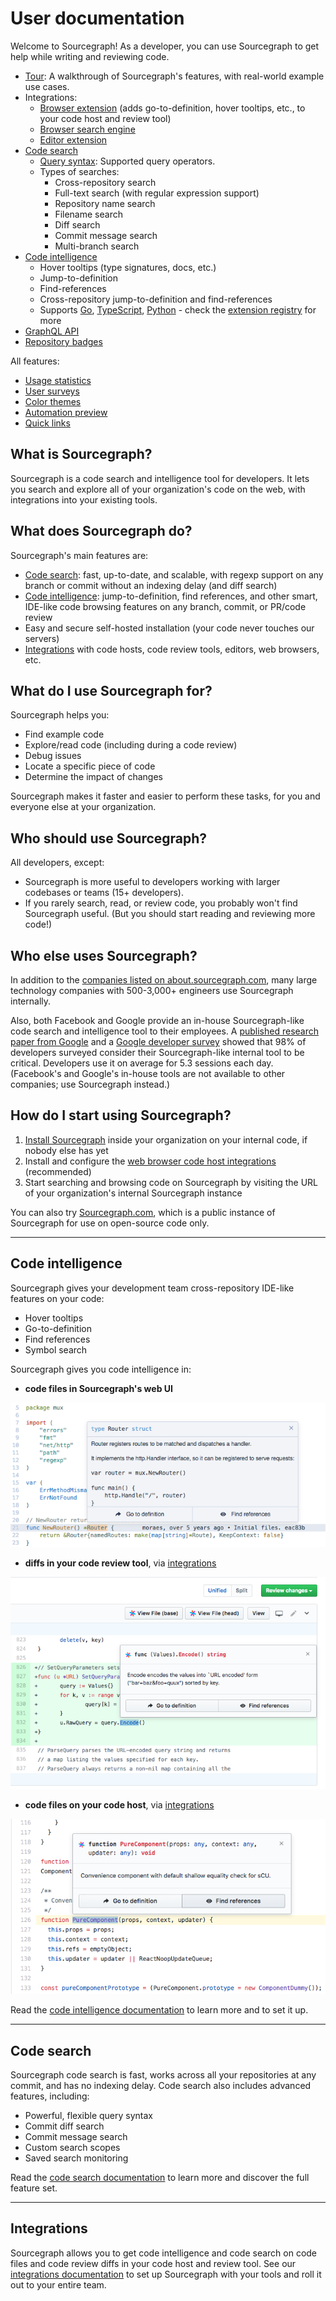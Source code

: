 # User documentation

Welcome to Sourcegraph! As a developer, you can use Sourcegraph to get help while writing and reviewing code.

- [Tour](tour.md): A walkthrough of Sourcegraph's features, with real-world example use cases.
- Integrations:
  - [Browser extension](../integration/browser_extension.md) (adds go-to-definition, hover tooltips, etc., to your code host and review tool)
  - [Browser search engine](../integration/browser_search_engine.md)
  - [Editor extension](../integration/editor.md)
- [Code search](search/index.md)
  - [Query syntax](search/queries.md): Supported query operators.
  - Types of searches:
    - Cross-repository search
    - Full-text search (with regular expression support)
    - Repository name search
    - Filename search
    - Diff search
    - Commit message search
    - Multi-branch search
- [Code intelligence](code_intelligence/index.md)
  - Hover tooltips (type signatures, docs, etc.)
  - Jump-to-definition
  - Find-references
  - Cross-repository jump-to-definition and find-references
  - Supports [Go](https://sourcegraph.com/extensions/sourcegraph/go), [TypeScript](https://sourcegraph.com/extensions/sourcegraph/typescript), [Python](https://sourcegraph.com/extensions/sourcegraph/python) - check the [extension registry](https://sourcegraph.com/extensions?query=category%3A%22Programming+languages%22) for more
- [GraphQL API](../api/graphql/index.md)
- [Repository badges](repository/badges.md)

All features:

- [Usage statistics](usage_statistics.md)
- [User surveys](user_surveys.md)
- [Color themes](themes.md)
- [Automation preview](automation.md)
- [Quick links](quick_links.md)

## What is Sourcegraph?

Sourcegraph is a code search and intelligence tool for developers. It lets you search and explore all of your organization's code on the web, with integrations into your existing tools.

## What does Sourcegraph do?

Sourcegraph's main features are:

- [Code search](#code-search): fast, up-to-date, and scalable, with regexp support on any branch or commit without an indexing delay (and diff search)
- [Code intelligence](#code-intelligence): jump-to-definition, find references, and other smart, IDE-like code browsing features on any branch, commit, or PR/code review
- Easy and secure self-hosted installation (your code never touches our servers)
- [Integrations](#integrations) with code hosts, code review tools, editors, web browsers, etc.

## What do I use Sourcegraph for?

Sourcegraph helps you:

- Find example code
- Explore/read code (including during a code review)
- Debug issues
- Locate a specific piece of code
- Determine the impact of changes

Sourcegraph makes it faster and easier to perform these tasks, for you and everyone else at your organization.

## Who should use Sourcegraph?

All developers, except:

- Sourcegraph is more useful to developers working with larger codebases or teams (15+ developers).
- If you rarely search, read, or review code, you probably won't find Sourcegraph useful. (But you should start reading and reviewing more code!)

## Who else uses Sourcegraph?

In addition to the [companies listed on about.sourcegraph.com](https://about.sourcegraph.com), many large technology companies with 500-3,000+ engineers use Sourcegraph internally.

Also, both Facebook and Google provide an in-house Sourcegraph-like code search and intelligence tool to their employees. A [published research paper from Google](https://static.googleusercontent.com/media/research.google.com/en//pubs/archive/43835.pdf) and a [Google developer survey](https://docs.google.com/document/d/1LQxLk4E3lrb3fIsVKlANu_pUjnILteoWMMNiJQmqNVU/edit#heading=h.xxziwxixfqq3) showed that 98% of developers surveyed consider their Sourcegraph-like internal tool to be critical. Developers use it on average for 5.3 sessions each day. (Facebook's and Google's in-house tools are not available to other companies; use Sourcegraph instead.)

## How do I start using Sourcegraph?

1.  [Install Sourcegraph](../admin/install/index.md) inside your organization on your internal code, if nobody else has yet
1.  Install and configure the [web browser code host integrations](../integration/browser_extension.md) (recommended)
1.  Start searching and browsing code on Sourcegraph by visiting the URL of your organization's internal Sourcegraph instance

You can also try [Sourcegraph.com](https://sourcegraph.com/search), which is a public instance of Sourcegraph for use on open-source code only.

---

## Code intelligence

Sourcegraph gives your development team cross-repository IDE-like features on your code:

- Hover tooltips
- Go-to-definition
- Find references
- Symbol search

Sourcegraph gives you code intelligence in:

- **code files in Sourcegraph's web UI**

![Hover tooltip](../user/code_intelligence/img/hover-tooltip.png)

- **diffs in your code review tool**, via [integrations](../integration/index.md)

![GitHub pull request integration](../integration/img/GitHubDiff.png)

- **code files on your code host**, via [integrations](../integration/index.md)

![GitHub file integration](img/GitHubFile.png)

Read the [code intelligence documentation](../user/code_intelligence/index.md) to learn more and to set it up.

---

## Code search

Sourcegraph code search is fast, works across all your repositories at any commit, and has no indexing delay. Code search also includes advanced features, including:

- Powerful, flexible query syntax
- Commit diff search
- Commit message search
- Custom search scopes
- Saved search monitoring

Read the [code search documentation](search/index.md) to learn more and discover the full feature set.

---

## Integrations

Sourcegraph allows you to get code intelligence and code search on code files and code review diffs in your code host and review tool. See our [integrations documentation](../integration/index.md) to set up Sourcegraph with your tools and roll it out to your entire team.

